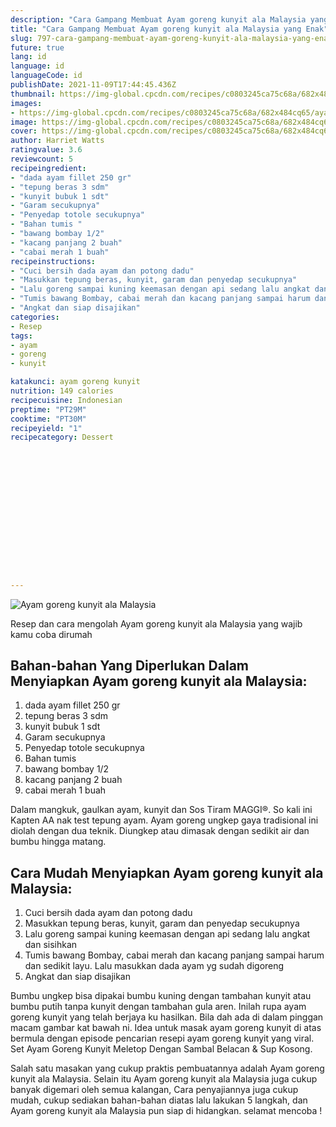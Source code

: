 ```yaml
---
description: "Cara Gampang Membuat Ayam goreng kunyit ala Malaysia yang Enak"
title: "Cara Gampang Membuat Ayam goreng kunyit ala Malaysia yang Enak"
slug: 797-cara-gampang-membuat-ayam-goreng-kunyit-ala-malaysia-yang-enak
future: true
lang: id
language: id
languageCode: id
publishDate: 2021-11-09T17:44:45.436Z 
thumbnail: https://img-global.cpcdn.com/recipes/c0803245ca75c68a/682x484cq65/ayam-goreng-kunyit-ala-malaysia-foto-resep-utama.webp
images:
- https://img-global.cpcdn.com/recipes/c0803245ca75c68a/682x484cq65/ayam-goreng-kunyit-ala-malaysia-foto-resep-utama.webp
image: https://img-global.cpcdn.com/recipes/c0803245ca75c68a/682x484cq65/ayam-goreng-kunyit-ala-malaysia-foto-resep-utama.webp
cover: https://img-global.cpcdn.com/recipes/c0803245ca75c68a/682x484cq65/ayam-goreng-kunyit-ala-malaysia-foto-resep-utama.webp
author: Harriet Watts
ratingvalue: 3.6
reviewcount: 5
recipeingredient:
- "dada ayam fillet 250 gr"
- "tepung beras 3 sdm"
- "kunyit bubuk 1 sdt"
- "Garam secukupnya"
- "Penyedap totole secukupnya"
- "Bahan tumis "
- "bawang bombay 1/2"
- "kacang panjang 2 buah"
- "cabai merah 1 buah"
recipeinstructions:
- "Cuci bersih dada ayam dan potong dadu"
- "Masukkan tepung beras, kunyit, garam dan penyedap secukupnya"
- "Lalu goreng sampai kuning keemasan dengan api sedang lalu angkat dan sisihkan"
- "Tumis bawang Bombay, cabai merah dan kacang panjang sampai harum dan sedikit layu. Lalu masukkan dada ayam yg sudah digoreng"
- "Angkat dan siap disajikan"
categories:
- Resep
tags:
- ayam
- goreng
- kunyit

katakunci: ayam goreng kunyit 
nutrition: 149 calories
recipecuisine: Indonesian
preptime: "PT29M"
cooktime: "PT30M"
recipeyield: "1"
recipecategory: Dessert


     
    
    
    
    
    
    
    
    
    
    
      
    
---
```



![Ayam goreng kunyit ala Malaysia](https://img-global.cpcdn.com/recipes/c0803245ca75c68a/682x484cq65/ayam-goreng-kunyit-ala-malaysia-foto-resep-utama.webp)

Resep dan cara mengolah  Ayam goreng kunyit ala Malaysia yang wajib kamu coba dirumah

<!--inarticleads1-->

## Bahan-bahan Yang Diperlukan Dalam Menyiapkan Ayam goreng kunyit ala Malaysia:

1. dada ayam fillet 250 gr
1. tepung beras 3 sdm
1. kunyit bubuk 1 sdt
1. Garam secukupnya
1. Penyedap totole secukupnya
1. Bahan tumis 
1. bawang bombay 1/2
1. kacang panjang 2 buah
1. cabai merah 1 buah

Dalam mangkuk, gaulkan ayam, kunyit dan Sos Tiram MAGGI®. So kali ini Kapten AA nak test tepung ayam. Ayam goreng ungkep gaya tradisional ini diolah dengan dua teknik. Diungkep atau dimasak dengan sedikit air dan bumbu hingga matang. 

<!--inarticleads2-->

## Cara Mudah Menyiapkan Ayam goreng kunyit ala Malaysia:

1. Cuci bersih dada ayam dan potong dadu
1. Masukkan tepung beras, kunyit, garam dan penyedap secukupnya
1. Lalu goreng sampai kuning keemasan dengan api sedang lalu angkat dan sisihkan
1. Tumis bawang Bombay, cabai merah dan kacang panjang sampai harum dan sedikit layu. Lalu masukkan dada ayam yg sudah digoreng
1. Angkat dan siap disajikan


Bumbu ungkep bisa dipakai bumbu kuning dengan tambahan kunyit atau bumbu putih tanpa kunyit dengan tambahan gula aren. Inilah rupa ayam goreng kunyit yang telah berjaya ku hasilkan. Bila dah ada di dalam pinggan macam gambar kat bawah ni. Idea untuk masak ayam goreng kunyit di atas bermula dengan episode pencarian resepi ayam goreng kunyit yang viral. Set Ayam Goreng Kunyit Meletop Dengan Sambal Belacan &amp; Sup Kosong. 

Salah satu masakan yang cukup praktis pembuatannya adalah  Ayam goreng kunyit ala Malaysia. Selain itu  Ayam goreng kunyit ala Malaysia  juga cukup banyak digemari oleh semua kalangan, Cara penyajiannya juga cukup mudah, cukup sediakan bahan-bahan diatas lalu lakukan 5 langkah, dan  Ayam goreng kunyit ala Malaysia  pun siap di hidangkan. selamat mencoba !
